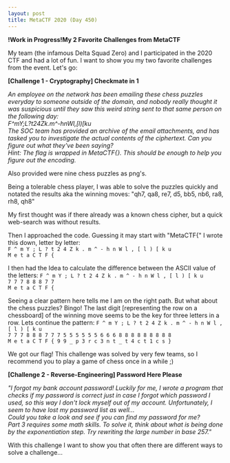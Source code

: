 ```yaml
---
layout: post
title: MetaCTF 2020 (Day 450)
---
```


**!Work in Progress!My 2 Favorite Challenges from MetaCTF**

My team (the infamous Delta Squad Zero) and I participated in the 2020 CTF and had a lot of fun. I want to show you my two favorite challenges from the event. Let's go:

**[Challenge 1 - Cryptography] Checkmate in 1**

*An employee on the network has been emailing these chess puzzles everyday to someone outside of the domain, and nobody really thought it was suspicious until they saw this weird string sent to that same person on the following day:  
F^mY;L?t24Zk.m^-hnWl,[l)[ku  
The SOC team has provided an archive of the email attachments, and has tasked you to investigate the actual contents of the ciphertext. Can you figure out what they've been saying?  
Hint: The flag is wrapped in MetaCTF{}. This should be enough to help you figure out the encoding.*

Also provided were nine chess puzzles as png's.

Being a tolerable chess player, I was able to solve the puzzles quickly and notated the results aka the winning moves:
"qh7, qa8, re7, d5, bb5, nb6, ra8, rh8, qh8"

My first thought was if there already was a known chess cipher, but a quick web-search was without results.

Then I approached the code. Guessing it may start with "MetaCTF{" I wrote this down, letter by letter:  
`F ^ m Y ; L ? t 2 4 Z k . m ^ - h n W l , [ l ) [ k u`  
`M e t a C T F {`

I then had the Idea to calculate the difference between the ASCII value of the letters:
`F ^ m Y ; L ? t 2 4 Z k . m ^ - h n W l , [ l ) [ k u`  
`7 7 7 8 8 8 7 7`  
`M e t a C T F {`  

Seeing a clear pattern here tells me I am on the right path. But what about the chess puzzles? Bingo! The last digit [representing the row on a chessboard] of the winning move seems to be the key for three letters in a row. Lets continue the pattern:
`F ^ m Y ; L ? t 2 4 Z k . m ^ - h n W l , [ l ) [ k u`  
`7 7 7 8 8 8 7 7 7 5 5 5 5 5 5 6 6 6 8 8 8 8 8 8 8 8 8`  
`M e t a C T F { 9 9 _ p 3 r c 3 n t _ t 4 c t 1 c s }`  

We got our flag! This challenge was solved by very few teams, so I recommend you to play a game of chess once in a while ;)

**[Challenge 2 - Reverse-Engineering] Password Here Please**

*"I forgot my bank account password! Luckily for me, I wrote a program that checks if my password is correct just in case I forgot which password I used, so this way I don't lock myself out of my account. Unfortunately, I seem to have lost my password list as well...  
Could you take a look and see if you can find my password for me?  
Part 3 requires some math skills. To solve it, think about what is being done by the exponentiation step. Try rewriting the large number in base 257."*

With this challenge I want to show you that often there are different ways to solve a challenge...